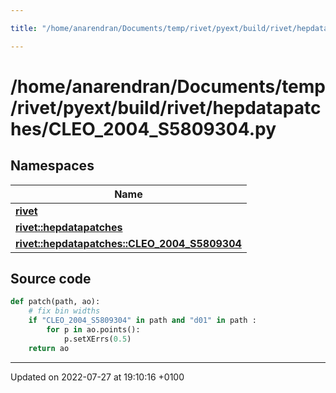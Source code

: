 ```yaml
---

title: "/home/anarendran/Documents/temp/rivet/pyext/build/rivet/hepdatapatches/CLEO_2004_S5809304.py"

---
```


# /home/anarendran/Documents/temp/rivet/pyext/build/rivet/hepdatapatches/CLEO_2004_S5809304.py



## Namespaces

| Name           |
| -------------- |
| **[rivet](http://example.org/namespaces/namespacerivet/)**  |
| **[rivet::hepdatapatches](http://example.org/namespaces/namespacerivet_1_1hepdatapatches/)**  |
| **[rivet::hepdatapatches::CLEO_2004_S5809304](http://example.org/namespaces/namespacerivet_1_1hepdatapatches_1_1cleo__2004__s5809304/)**  |




## Source code

```python
def patch(path, ao):
    # fix bin widths
    if "CLEO_2004_S5809304" in path and "d01" in path :
        for p in ao.points():
            p.setXErrs(0.5)
    return ao
```


-------------------------------

Updated on 2022-07-27 at 19:10:16 +0100
